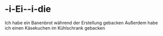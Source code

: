 # -i-Ei--i-die

Ich habe ein Banenbrot während der Erstellung gebacken
Außerdem habe ich einen Käsekuchen im Kühlschrank gebacken
